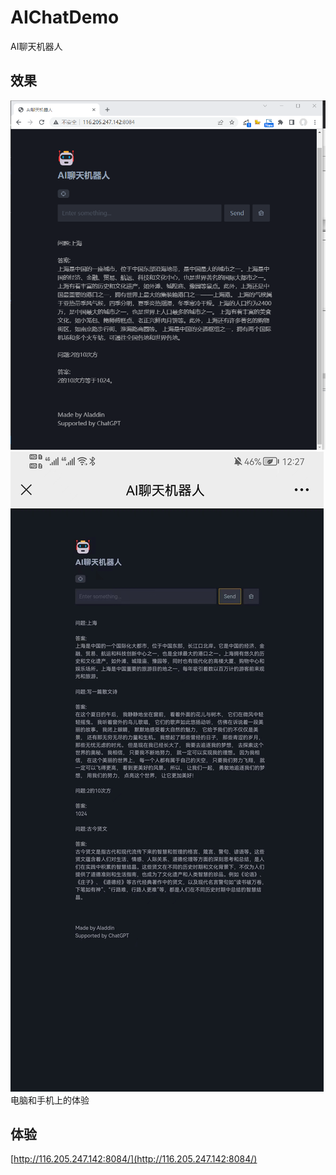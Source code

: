 # AIChatDemo
AI聊天机器人

## 效果
![](Img/1.png)
![](Img/2.jpg)
电脑和手机上的体验

## 体验
[http://116.205.247.142:8084/](http://116.205.247.142:8084/)